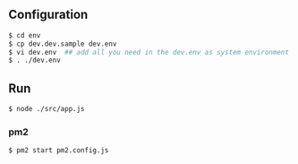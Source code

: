 ## Configuration
``` bash
$ cd env
$ cp dev.dev.sample dev.env
$ vi dev.env  ## add all you need in the dev.env as system environment
$ . ./dev.env
```

## Run
``` bash
$ node ./src/app.js
```

### pm2
```bash
$ pm2 start pm2.config.js
```
